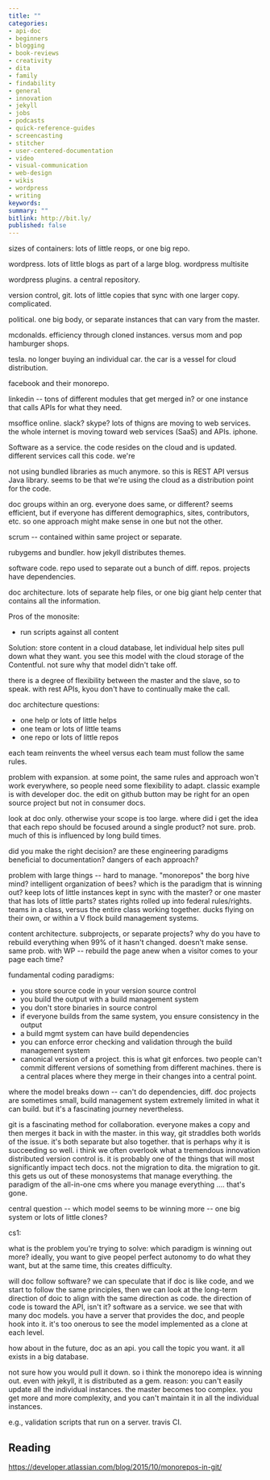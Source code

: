 ```yaml
---
title: ""
categories:
- api-doc
- beginners
- blogging
- book-reviews
- creativity
- dita
- family
- findability
- general
- innovation
- jekyll
- jobs
- podcasts
- quick-reference-guides
- screencasting
- stitcher
- user-centered-documentation
- video
- visual-communication
- web-design
- wikis
- wordpress
- writing
keywords:
summary: ""
bitlink: http://bit.ly/
published: false
---
```



sizes of containers: lots of little reops, or one big repo.

wordpress. lots of little blogs as part of a large blog. wordpress multisite

wordpress plugins. a central repository.

version control, git. lots of little copies that sync with one larger copy.
complicated.

political. one big body, or separate instances that can vary from the master.

mcdonalds. efficiency through cloned instances. versus mom and pop hamburger shops.

tesla. no longer buying an individual car. the car is a vessel for cloud distribution.

facebook and their monorepo.

linkedin -- tons of different modules that get merged in? or one instance that calls APIs for what they need.

msoffice online.
slack? skype? lots of thigns are moving to web services.
the whole internet is moving toward web services (SaaS) and APIs.
iphone.

Software as a service. the code resides on the cloud and is updated. different services call this code. we're

not using bundled libraries as much anymore. so this is REST API versus Java library.
seems to be that we're using the cloud as a distribution point for the code.

doc groups within an org. everyone does same, or different? seems efficient, but if everyone has different demographics, sites, contributors, etc. so one approach might make sense in one but not the other.

scrum -- contained within same project or separate.

rubygems and bundler. how jekyll distributes themes.

software code. repo used to separate out a bunch of diff. repos. projects have dependencies.

doc architecture. lots of separate help files, or one big giant help center that contains all the information.

Pros of the monosite:
- run scripts against all content


Solution: store content in a cloud database, let individual help sites pull down what they want. you see this model with the cloud storage of the Contentful. not sure why that model didn't take off.

there is a degree of flexibility between the master and the slave, so to speak. with rest APIs, kyou don't have to continually make the call.

doc architecture questions:
- one help or lots of little helps
- one team or lots of little teams
- one repo or lots of little repos

each team reinvents the wheel versus each team must follow the same rules.

problem with expansion. at some point, the same rules and approach won't work everywhere, so people need some flexibility to adapt. classic example is with developer doc. the edit on github button may be right for an open source project but not in consumer docs.

look at doc only. otherwise your scope is too large. where did i get the idea that each repo should be focused around a single product? not sure. prob. much of this is influenced by long build times.

did you make the right decision?
are these engineering paradigms beneficial to documentation?
dangers of each approach?



problem with large things -- hard to manage.
"monorepos"
the borg
hive mind? intelligent organization of bees?
which is the paradigm that is winning out?
keep lots of little instances kept in sync with the master? or one master that has lots of little parts?
states rights rolled up into federal rules/rights.
teams in a class, versus the entire class working together.
ducks flying on their own, or within a V flock
build management systems.

content architecture. subprojects, or separate projects?
why do you have to rebuild everything when 99% of it hasn't changed. doesn't make sense. same prob. with WP -- rebuild the page anew when a visitor comes to your page each time?


fundamental coding paradigms:
- you store source code in your version source control
- you build the output with a build management system
- you don't store binaries in source control
- if everyone builds from the same system, you ensure consistency in the output
- a build mgmt system can have build dependencies
- you can enforce error checking and validation through the build management system
- canonical version of a project. this is what git enforces. two people can't commit different versions of something from different machines. there is a central places where they merge in their changes into a central point.

where the model breaks down -- can't do dependencies, diff. doc projects are sometimes small, build management system extremely limited in what it can build. but it's a fascinating journey nevertheless.


git is a fascinating method for collaboration. everyone makes a copy and then merges it back in with the master. in this way, git straddles both worlds of the issue. it's both separate but also together. that is perhaps why it is succeeding so well. i think we often overlook what a tremendous innovation distributed version control is. it is probably one of the things that will most significantly impact tech docs. not the migration to dita. the migration to git. this gets us out of these monosystems that manage everything. the paradigm of the all-in-one cms where you manage everything .... that's gone.

central question -- which model seems to be winning more -- one big system or lots of little clones?

cs1:

what is the problem you're trying to solve:
which paradigm is winning out more?
ideally, you want to give peopel perfect autonomy to do what they want, but at the same time, this creates difficulty.

will doc follow software? we can speculate that if doc is like code, and we start to follow the same principles, then we can look at the long-term direction of doic to align with the same direction as code. the direction of code is toward the API, isn't it? software as a service. we see that with many doc models. you have a server that provides the doc, and people hook into it. it's too onerous to see the model implemented as a clone at each level.

how about in the future, doc as an api. you call the topic you want. it all exists in a big database.

not sure how you would pull it down. so i think the monorepo idea is winning out. even with jekyll, it is distributed as a gem. reason: you can't easily update all the individual instances. the master becomes too complex. you get more and more complexity, and you can't maintain it in all the individual instances.

e.g., validation scripts that run on a server. travis CI.



















## Reading

https://developer.atlassian.com/blog/2015/10/monorepos-in-git/

